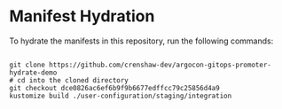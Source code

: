 
# Manifest Hydration

To hydrate the manifests in this repository, run the following commands:

```shell

git clone https://github.com/crenshaw-dev/argocon-gitops-promoter-hydrate-demo
# cd into the cloned directory
git checkout dce0826ac6ef6b9f9b6677edffcc79c25856d4a9
kustomize build ./user-configuration/staging/integration
```